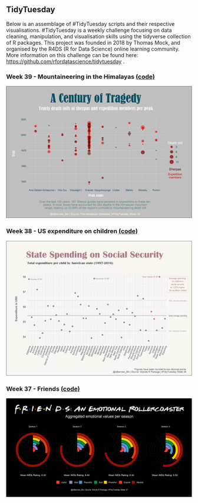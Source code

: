 ## TidyTuesday

Below is an assemblage of #TidyTuesday scripts and their respective visualisations. #TidyTuesday is a weekly challenge focusing on data cleaning, manipulation, and visualisation skills using the tidyverse collection of R packages. This project was founded in 2018 by Thomas Mock, and organised by the R4DS (R for Data Science) online learning community. More information on this challenge can be found here: https://github.com/rfordatascience/tidytuesday .

### Week 39 - Mountaineering in the Himalayas [(code)](https://github.com/A-Barroso/TidyTuesday/blob/master/Scripts/Himalayas.R)

![./images/TidyTuesdayW37.png](https://github.com/A-Barroso/TidyTuesday/blob/master/Images/Week39_Himal.png)

### Week 38 - US expenditure on children [(code)](https://github.com/A-Barroso/TidyTuesday/blob/master/Scripts/Younglings.R)

![./images/TidyTuesdayW37.png](https://github.com/A-Barroso/TidyTuesday/blob/master/Images/Week38_Kids.png)

### Week 37 - Friends [(code)](https://github.com/A-Barroso/TidyTuesday/blob/master/Code/Friends.R)

![./images/TidyTuesdayW37.png](https://github.com/A-Barroso/TidyTuesday/blob/master/Images/Week37_Friends.png)

